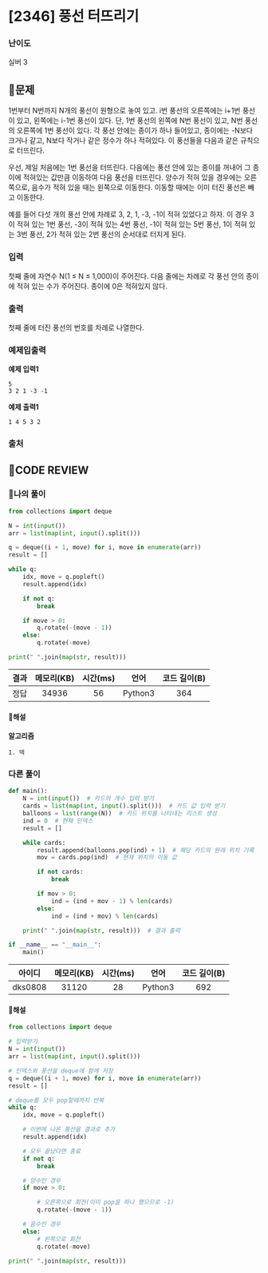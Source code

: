 # [2346] 풍선 터뜨리기

### **난이도**
실버 3
## **📝문제**
1번부터 N번까지 N개의 풍선이 원형으로 놓여 있고. i번 풍선의 오른쪽에는 i+1번 풍선이 있고, 왼쪽에는 i-1번 풍선이 있다. 단, 1번 풍선의 왼쪽에 N번 풍선이 있고, N번 풍선의 오른쪽에 1번 풍선이 있다. 각 풍선 안에는 종이가 하나 들어있고, 종이에는 -N보다 크거나 같고, N보다 작거나 같은 정수가 하나 적혀있다. 이 풍선들을 다음과 같은 규칙으로 터뜨린다.

우선, 제일 처음에는 1번 풍선을 터뜨린다. 다음에는 풍선 안에 있는 종이를 꺼내어 그 종이에 적혀있는 값만큼 이동하여 다음 풍선을 터뜨린다. 양수가 적혀 있을 경우에는 오른쪽으로, 음수가 적혀 있을 때는 왼쪽으로 이동한다. 이동할 때에는 이미 터진 풍선은 빼고 이동한다.

예를 들어 다섯 개의 풍선 안에 차례로 3, 2, 1, -3, -1이 적혀 있었다고 하자. 이 경우 3이 적혀 있는 1번 풍선, -3이 적혀 있는 4번 풍선, -1이 적혀 있는 5번 풍선, 1이 적혀 있는 3번 풍선, 2가 적혀 있는 2번 풍선의 순서대로 터지게 된다.
### **입력**
첫째 줄에 자연수 N(1 ≤ N ≤ 1,000)이 주어진다. 다음 줄에는 차례로 각 풍선 안의 종이에 적혀 있는 수가 주어진다. 종이에 0은 적혀있지 않다.
### **출력**
첫째 줄에 터진 풍선의 번호를 차례로 나열한다.
### **예제입출력**

**예제 입력1**

```
5
3 2 1 -3 -1
```

**예제 출력1**

```
1 4 5 3 2
```

### **출처**

## **🧐CODE REVIEW**

### **🧾나의 풀이**

```python
from collections import deque

N = int(input())
arr = list(map(int, input().split()))

q = deque((i + 1, move) for i, move in enumerate(arr))
result = []

while q:
    idx, move = q.popleft()
    result.append(idx)

    if not q:
        break

    if move > 0:
        q.rotate(-(move - 1))
    else:
        q.rotate(-move)

print(" ".join(map(str, result)))    
```

결과	| 메모리(KB) |	시간(ms) |	언어 |	코드 길이(B)
:----:|:-----:|:-----:|:-----:|:--------:
정답|34936|56|Python3|364
#### **📝해설**

**알고리즘**
```
1. 덱
```

### **다른 풀이**

```python
def main():
    N = int(input())  # 카드의 개수 입력 받기
    cards = list(map(int, input().split()))  # 카드 값 입력 받기
    balloons = list(range(N))  # 카드 위치를 나타내는 리스트 생성
    ind = 0  # 현재 인덱스
    result = []

    while cards:
        result.append(balloons.pop(ind) + 1)  # 해당 카드의 원래 위치 기록
        mov = cards.pop(ind)  # 현재 위치의 이동 값

        if not cards:
            break

        if mov > 0:
            ind = (ind + mov - 1) % len(cards)
        else:
            ind = (ind + mov) % len(cards)

    print(" ".join(map(str, result)))  # 결과 출력

if __name__ == "__main__":
    main()
```

아이디 | 메모리(KB) |	시간(ms) |	언어 |	코드 길이(B) 
:-----:|:-----:|:-----:|:----:|:--------:
dks0808|31120|28|Python3|692
#### **📝해설**

```python
from collections import deque

# 입력받기
N = int(input())
arr = list(map(int, input().split()))

# 인덱스와 풍선을 deque에 함께 저장
q = deque((i + 1, move) for i, move in enumerate(arr))
result = []

# deque를 모두 pop할때까지 반복
while q:
    idx, move = q.popleft()

    # 이번에 나온 풍선을 결과로 추가
    result.append(idx)

    # 모두 끝났다면 종료
    if not q:
        break

    # 양수인 경우
    if move > 0:

        # 오른쪽으로 회전(이미 pop을 하나 했으므로 -1)
        q.rotate(-(move - 1))

    # 음수인 경우
    else:
        # 왼쪽으로 회전
        q.rotate(-move)

print(" ".join(map(str, result)))    
```